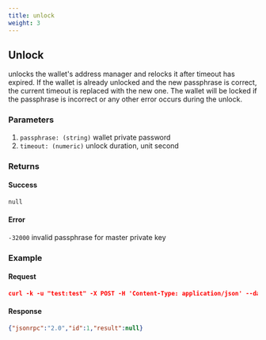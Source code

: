 ```yaml
---
title: unlock
weight: 3
---
```


## Unlock 
 unlocks the wallet's address manager and relocks it after timeout has
 expired.  If the wallet is already unlocked and the new passphrase is
 correct, the current timeout is replaced with the new one.  The wallet will
 be locked if the passphrase is incorrect or any other error occurs during the
 unlock.

### Parameters
1. `passphrase: (string)` wallet private password
2. `timeout: (numeric)` unlock duration, unit second

### Returns
#### Success
```sh
null
```

#### Error 
 `-32000` invalid passphrase for master private key



### Example
#### Request
```json
curl -k -u "test:test" -X POST -H 'Content-Type: application/json' --data '{"jsonrpc":"1.0","method":"wallet_unlock","params":["password", 999999999],"id":1}' http://127.0.0.1:8130/api

```
#### Response
```json
{"jsonrpc":"2.0","id":1,"result":null}
```

